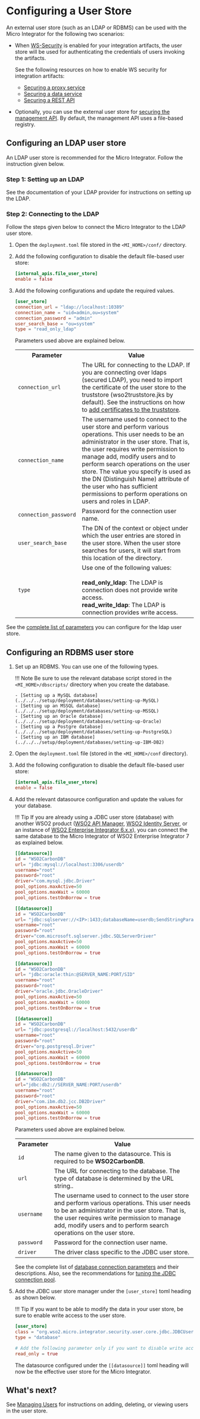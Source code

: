 # Configuring a User Store

An external user store (such as an LDAP or RDBMS) can be used with the Micro Integrator for the following two scenarios:

-	When [WS-Security](../../../references/security/security-implementation) is enabled for your integration artifacts, the user store will be used for authenticating the credentials of users invoking the artifacts.

	See the following resources on how to enable WS security for integration artifacts:

	-	[Securing a proxy service](../../../develop/advanced-development/applying-security-to-a-proxy-service)
	-	[Securing a data service](../../../develop/creating-artifacts/data-services/securing-data-services)
	-	[Securing a REST API](../../../develop/advanced-development/applying-security-to-an-api)

-	Optionally, you can use the external user store for [securing the management API](../../../setup/security/securing_management_api). By default, the management API uses a file-based registry.

## Configuring an LDAP user store

An LDAP user store is recommended for the Micro Integrator. Follow the instruction given below.

### Step 1: Setting up an LDAP

See the documentation of your LDAP provider for instructions on setting up the LDAP.

### Step 2: Connecting to the LDAP

Follow the steps given below to connect the Micro Integrator to the LDAP user store.

1.	Open the `deployment.toml` file stored in the `<MI_HOME>/conf/` directory.
2.	Add the following configuration to disable the default file-based user store:

	```toml
	[internal_apis.file_user_store]
	enable = false
	```

3.	Add the following configurations and update the required values.

	```toml
	[user_store]
	connection_url = "ldap://localhost:10389"  
	connection_name = "uid=admin,ou=system"
	connection_password = "admin"  
	user_search_base = "ou=system" 
	type = "read_only_ldap"
	```

	Parameters used above are explained below.

	<table>
		<tr>
			<th>Parameter</th>
			<th>Value</th>
		</tr>
		<tr>
			<td>
				<code>connection_url</code>
			</td>
			<td>
				The URL for connecting to the LDAP. If you are connecting over ldaps (secured LDAP), you need to import the certificate of the user store to the truststore (wso2truststore.jks by default). See the instructions on how to <a href="../../../setup/security/importing_ssl_certificate">add certificates to the truststore</a>.
			</td>
		</tr>
		<tr>
			<td>
				<code>connection_name</code>
			</td>
			<td>
				The username used to connect to the user store and perform various operations. This user needs to be an administrator in the user store. That is, the user requires write permission to manage add, modify users and to perform search operations on the user store. The value you specify is used as the DN (Distinguish Name) attribute of the user who has sufficient permissions to perform operations on users and roles in LDAP.
			</td>
		</tr>
		<tr>
			<td>
				<code>connection_password</code>
			</td>
			<td>
				Password for the connection user name.
			</td>
		</tr>
		<tr>
			<td>
				<code>user_search_base</code>
			</td>
			<td>
				The DN of the context or object under which the user entries are stored in the user store. When the user store searches for users, it will start from this location of the directory.
			</td>
		</tr>
		<tr>
			<td>
				<code>type</code>
			</td>
			<td>
				Use one of the following values: </br></br>
				<b>read_only_ldap</b>: The LDAP is connection does not provide write access.</br>
				<b>read_write_ldap</b>: The LDAP is connection provides write access.
			</td>
		</tr>
	</table>

See the [complete list of parameters](../../../references/config-catalog/#ldap-user-store) you can configure for the ldap user store.

## Configuring an RDBMS user store

1.	Set up an RDBMS. You can use one of the following types.

	!!! Note
			Be sure to use the relevant database script stored in the `<MI_HOME>/dbscripts/` directory when you create the database.

		- [Setting up a MySQL database](../../../setup/deployment/databases/setting-up-MySQL)
		- [Setting up an MSSQL database](../../../setup/deployment/databases/setting-up-MSSQL)
		- [Setting up an Oracle database](../../../setup/deployment/databases/setting-up-Oracle)
		- [Setting up a Postgre database](../../../setup/deployment/databases/setting-up-PostgreSQL)
		- [Setting up an IBM database](../../../setup/deployment/databases/setting-up-IBM-DB2)

2.	Open the `deployment.toml` file (stored in the `<MI_HOME>/conf` directory).
3.	Add the following configuration to disable the default file-based user store:

	```toml
	[internal_apis.file_user_store]
	enable = false
	```

4.	Add the relevant datasource configuration and update the values for your database.

	!!! Tip
			If you are already using a JDBC user store (database) with another WSO2 product ([WSO2 API Manager](https://wso2.com/api-management/), [WSO2 Identity Server](https://wso2.com/identity-and-access-management/), or an instance of [WSO2 Enterprise Integrator 6.x.x](https://wso2.com/enterprise-integrator/6.6.0)), you can connect the same database to the Micro Integrator of WSO2 Enterprise Integrator 7 as explained below.

	```toml tab='MySQL'
	[[datasource]]
	id = "WSO2CarbonDB"
	url= "jdbc:mysql://localhost:3306/userdb"
	username="root"
	password="root"
	driver="com.mysql.jdbc.Driver"
	pool_options.maxActive=50
	pool_options.maxWait = 60000
	pool_options.testOnBorrow = true
	```

	```toml tab='MSSQL'
	[[datasource]]
	id = "WSO2CarbonDB"
	url= "jdbc:sqlserver://<IP>:1433;databaseName=userdb;SendStringParametersAsUnicode=false"
	username="root"
	password="root"
	driver="com.microsoft.sqlserver.jdbc.SQLServerDriver"
	pool_options.maxActive=50
	pool_options.maxWait = 60000
	pool_options.testOnBorrow = true
	```

	```toml tab='Oracle'
	[[datasource]]
	id = "WSO2CarbonDB"
	url= "jdbc:oracle:thin:@SERVER_NAME:PORT/SID"
	username="root"
	password="root"
	driver="oracle.jdbc.OracleDriver"
	pool_options.maxActive=50
	pool_options.maxWait = 60000
	pool_options.testOnBorrow = true
	```

	```toml tab='PostgreSQL'
	[[datasource]]
	id = "WSO2CarbonDB"
	url= "jdbc:postgresql://localhost:5432/userdb"
	username="root"
	password="root"
	driver="org.postgresql.Driver"
	pool_options.maxActive=50
	pool_options.maxWait = 60000
	pool_options.testOnBorrow = true
	```

	```toml tab='IBM DB'
	[[datasource]]
	id = "WSO2CarbonDB"
	url="jdbc:db2://SERVER_NAME:PORT/userdb"
	username="root"
	password="root"
	driver="com.ibm.db2.jcc.DB2Driver"
	pool_options.maxActive=50
	pool_options.maxWait = 60000
	pool_options.testOnBorrow = true
	```

	Parameters used above are explained below.

	<table>
		<tr>
			<th>Parameter</th>
			<th>Value</th>
		</tr>
		<tr>
			<td>
				<code>id</code>
			</td>
			<td>
				The name given to the datasource. This is required to be <b>WSO2CarbonDB</b>.
			</td>
		</tr>
		<tr>
			<td>
				<code>url</code>
			</td>
			<td>
				The URL for connecting to the database. The type of database is determined by the URL string.</a>.
			</td>
		</tr>
		<tr>
			<td>
				<code>username</code>
			</td>
			<td>
				The username used to connect to the user store and perform various operations. This user needs to be an administrator in the user store. That is, the user requires write permission to manage add, modify users and to perform search operations on the user store.
			</td>
		</tr>
		<tr>
			<td>
				<code>password</code>
			</td>
			<td>
				Password for the connection user name.
			</td>
		</tr>
		<tr>
			<td>
				<code>driver</code>
			</td>
			<td>
				The driver class specific to the JDBC user store.
			</td>
		</tr>
	</table>

	See the complete list of [database connection parameters](../../../references/config-catalog/#database-connection) and their descriptions. Also, see the recommendations for [tuning the JDBC connection pool](../../../setup/performance_tuning/jdbc_tuning).

5.	Add the JDBC user store manager under the `[user_store]` toml heading as shown below.

	!!! Tip
			If you want to be able to modify the data in your user store, be sure to enable write access to the user store.

	```toml
	[user_store]
	class = "org.wso2.micro.integrator.security.user.core.jdbc.JDBCUserStoreManager"
	type = "database"

	# Add the following parameter only if you want to disable write access to the user store.
	read_only = true
	```
	The datasource configured under the `[[datasource]]` toml heading will now be the effective user store for the Micro Integrator.

## What's next?

See [Managing Users](../managing_users) for instructions on adding, deleting, or viewing users in the user store.
